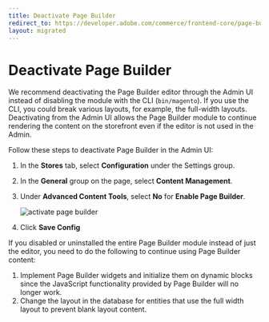 ```yaml
---
title: Deactivate Page Builder
redirect_to: https://developer.adobe.com/commerce/frontend-core/page-builder/deactivate-pagebuilder
layout: migrated
---
```


# Deactivate Page Builder

We recommend deactivating the Page Builder editor through the Admin UI instead of disabling the module with the CLI (`bin/magento`). If you use the CLI, you could break various layouts, for example, the full-width layouts. Deactivating from the Admin UI allows the Page Builder module to continue rendering the content on the storefront even if the editor is not used in the Admin.

Follow these steps to deactivate Page Builder in the Admin UI:

1. In the **Stores** tab, select **Configuration** under the Settings group.
1. In the **General** group on the page, select **Content Management**.
1. Under **Advanced Content Tools**, select **No** for **Enable Page Builder**.

   ![activate page builder](../images/activate-pagebuilder.png "Deactivate Page Builder")

1. Click **Save Config**

If you disabled or uninstalled the entire Page Builder module instead of just the editor, you need to do the following to continue using Page Builder content:

1. Implement Page Builder widgets and initialize them on dynamic blocks since the JavaScript functionality provided by Page Builder will no longer work.
1. Change the layout in the database for entities that use the full width layout to prevent blank layout content.
